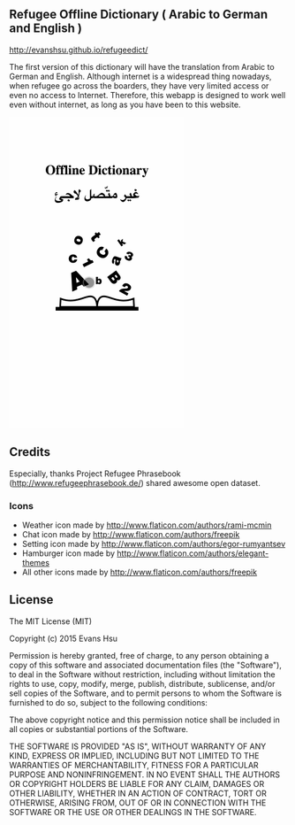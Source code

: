 ## Refugee Offline Dictionary ( Arabic to German and English )

http://evanshsu.github.io/refugeedict/

The first version of this dictionary will have the translation from Arabic to German and English. Although internet is a widespread thing nowadays, when refugee go across the boarders, they have very limited access or even no access to Internet. Therefore, this webapp is designed to work well even without internet, as long as you have been to this website. 

![alt tag](https://raw.githubusercontent.com/evanshsu/refugeedict/master/demo.gif?token=ACZztAvdI3dgCQUnYqIKXZj7Hc8ehqRbks5WblJdwA%3D%3D)

## Credits
Especially, thanks Project Refugee Phrasebook (http://www.refugeephrasebook.de/) shared awesome open dataset.

### Icons
* Weather icon made by http://www.flaticon.com/authors/rami-mcmin
* Chat icon made by http://www.flaticon.com/authors/freepik
* Setting icon made by http://www.flaticon.com/authors/egor-rumyantsev
* Hamburger icon made by http://www.flaticon.com/authors/elegant-themes
* All other icons made by http://www.flaticon.com/authors/freepik

## License
The MIT License (MIT)

Copyright (c) 2015 Evans Hsu

Permission is hereby granted, free of charge, to any person obtaining a copy
of this software and associated documentation files (the "Software"), to deal
in the Software without restriction, including without limitation the rights
to use, copy, modify, merge, publish, distribute, sublicense, and/or sell
copies of the Software, and to permit persons to whom the Software is
furnished to do so, subject to the following conditions:

The above copyright notice and this permission notice shall be included in all
copies or substantial portions of the Software.

THE SOFTWARE IS PROVIDED "AS IS", WITHOUT WARRANTY OF ANY KIND, EXPRESS OR
IMPLIED, INCLUDING BUT NOT LIMITED TO THE WARRANTIES OF MERCHANTABILITY,
FITNESS FOR A PARTICULAR PURPOSE AND NONINFRINGEMENT. IN NO EVENT SHALL THE
AUTHORS OR COPYRIGHT HOLDERS BE LIABLE FOR ANY CLAIM, DAMAGES OR OTHER
LIABILITY, WHETHER IN AN ACTION OF CONTRACT, TORT OR OTHERWISE, ARISING FROM,
OUT OF OR IN CONNECTION WITH THE SOFTWARE OR THE USE OR OTHER DEALINGS IN THE
SOFTWARE.
